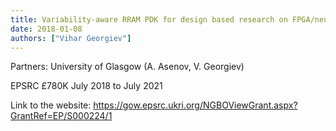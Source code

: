 ```yaml
---
title: Variability-aware RRAM PDK for design based research on FPGA/neuro computing
date: 2018-01-08
authors: ["Vihar Georgiev"]
---
```



Partners: University of Glasgow (A. Asenov, V. Georgiev)

EPSRC £780K July 2018 to July 2021


<!--more-->


Link to the website:
https://gow.epsrc.ukri.org/NGBOViewGrant.aspx?GrantRef=EP/S000224/1